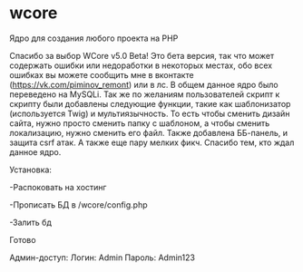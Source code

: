 # wcore
Ядро для создания любого проекта на PHP

Спасибо за выбор WCore v5.0 Beta!
Это бета версия, так что может содержать ошибки или недоработки в некоторых местах, обо всех ошибках вы можете сообщить мне в вконтакте (https://vk.com/piminov_remont) или в лс.
В общем данное ядро было переведено на MySQLi.
Так же по желаниям пользователей скрипт к скрипту были добавлены следующие функции, такие как шаблонизатор (используется Twig) и мультиязычность.
То есть чтобы сменить дизайн сайта, нужно просто сменить папку с шаблоном, а чтобы сменить локализацию, нужно сменить его файл.
Также добавлена ББ-панель, и защита csrf атак.
А также еще пару мелких фикч.
Спасибо тем, кто ждал данное ядро.

Установка:

-Распоковать на хостинг

-Прописать БД в /wcore/config.php

-Залить бд

Готово


Админ-доступ:
Логин: Admin
Пароль: Admin123

